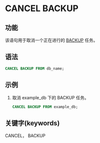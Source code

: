 # CANCEL BACKUP

## 功能

该语句用于取消一个正在进行的 [BACKUP](../data-definition/BACKUP.md) 任务。

## 语法

```sql
CANCEL BACKUP FROM db_name;
```

## 示例

1. 取消 example_db 下的 BACKUP 任务。

    ```sql
    CANCEL BACKUP FROM example_db;
    ```

## 关键字(keywords)

CANCEL， BACKUP
